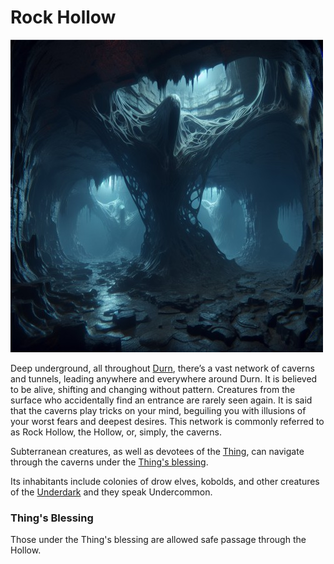 # Rock Hollow

![rock hollow](../images/rock-hollow.jpg)

Deep underground, all throughout [Durn](durn.md#durn), there’s a vast network of caverns and tunnels, leading anywhere and everywhere around Durn. It is believed to be alive, shifting and changing without pattern. Creatures from the surface who accidentally find an entrance are rarely seen again. It is said that the caverns play tricks on your mind, beguiling you with illusions of your worst fears and deepest desires.
This network is commonly referred to as Rock Hollow, the Hollow, or, simply, the caverns.

Subterranean creatures, as well as devotees of the [Thing](the-thing.md#thing-of-the-hollow), can navigate through the caverns under the [Thing's blessing](#things-blessing).

Its inhabitants include colonies of drow elves, kobolds, and other creatures of the [Underdark](https://forgottenrealms.fandom.com/wiki/Underdark) and they speak Undercommon.

### Thing's Blessing
Those under the Thing's blessing are allowed safe passage through the Hollow.
